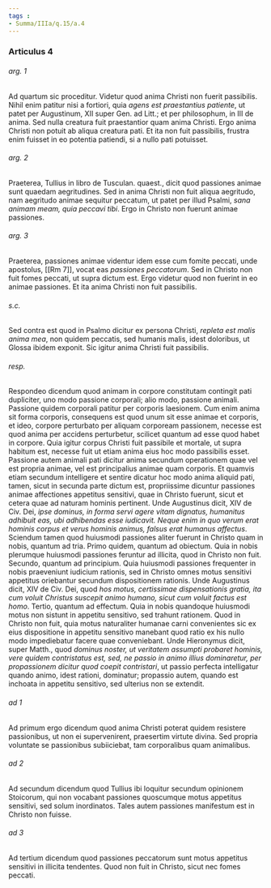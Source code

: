 ```yaml
---
tags : 
- Summa/IIIa/q.15/a.4
---
```


### Articulus 4

###### arg. 1
Ad quartum sic proceditur. Videtur quod anima Christi non fuerit passibilis. Nihil enim patitur nisi a fortiori, quia *agens est praestantius patiente*, ut patet per Augustinum, XII super Gen. ad Litt.; et per philosophum, in III de anima. Sed nulla creatura fuit praestantior quam anima Christi. Ergo anima Christi non potuit ab aliqua creatura pati. Et ita non fuit passibilis, frustra enim fuisset in eo potentia patiendi, si a nullo pati potuisset.

###### arg. 2
Praeterea, Tullius in libro de Tusculan. quaest., dicit quod passiones animae sunt quaedam aegritudines. Sed in anima Christi non fuit aliqua aegritudo, nam aegritudo animae sequitur peccatum, ut patet per illud Psalmi, *sana animam meam, quia peccavi tibi*. Ergo in Christo non fuerunt animae passiones.

###### arg. 3
Praeterea, passiones animae videntur idem esse cum fomite peccati, unde apostolus, [[Rm 7]], vocat eas *passiones peccatorum*. Sed in Christo non fuit fomes peccati, ut supra dictum est. Ergo videtur quod non fuerint in eo animae passiones. Et ita anima Christi non fuit passibilis.

###### s.c.
Sed contra est quod in Psalmo dicitur ex persona Christi, *repleta est malis anima mea*, non quidem peccatis, sed humanis malis, idest doloribus, ut Glossa ibidem exponit. Sic igitur anima Christi fuit passibilis.

###### resp.
Respondeo dicendum quod animam in corpore constitutam contingit pati dupliciter, uno modo passione corporali; alio modo, passione animali. Passione quidem corporali patitur per corporis laesionem. Cum enim anima sit forma corporis, consequens est quod unum sit esse animae et corporis, et ideo, corpore perturbato per aliquam corpoream passionem, necesse est quod anima per accidens perturbetur, scilicet quantum ad esse quod habet in corpore. Quia igitur corpus Christi fuit passibile et mortale, ut supra habitum est, necesse fuit ut etiam anima eius hoc modo passibilis esset. Passione autem animali pati dicitur anima secundum operationem quae vel est propria animae, vel est principalius animae quam corporis. Et quamvis etiam secundum intelligere et sentire dicatur hoc modo anima aliquid pati, tamen, sicut in secunda parte dictum est, propriissime dicuntur passiones animae affectiones appetitus sensitivi, quae in Christo fuerunt, sicut et cetera quae ad naturam hominis pertinent. Unde Augustinus dicit, XIV de Civ. Dei, *ipse dominus, in forma servi agere vitam dignatus, humanitus adhibuit eas, ubi adhibendas esse iudicavit. Neque enim in quo verum erat hominis corpus et verus hominis animus, falsus erat humanus affectus*. Sciendum tamen quod huiusmodi passiones aliter fuerunt in Christo quam in nobis, quantum ad tria. Primo quidem, quantum ad obiectum. Quia in nobis plerumque huiusmodi passiones feruntur ad illicita, quod in Christo non fuit. Secundo, quantum ad principium. Quia huiusmodi passiones frequenter in nobis praeveniunt iudicium rationis, sed in Christo omnes motus sensitivi appetitus oriebantur secundum dispositionem rationis. Unde Augustinus dicit, XIV de Civ. Dei, quod *hos motus, certissimae dispensationis gratia, ita cum voluit Christus suscepit animo humano, sicut cum voluit factus est homo*. Tertio, quantum ad effectum. Quia in nobis quandoque huiusmodi motus non sistunt in appetitu sensitivo, sed trahunt rationem. Quod in Christo non fuit, quia motus naturaliter humanae carni convenientes sic ex eius dispositione in appetitu sensitivo manebant quod ratio ex his nullo modo impediebatur facere quae conveniebant. Unde Hieronymus dicit, super Matth., quod *dominus noster, ut veritatem assumpti probaret hominis, vere quidem contristatus est, sed, ne passio in animo illius dominaretur, per propassionem dicitur quod coepit contristari*, ut passio perfecta intelligatur quando animo, idest rationi, dominatur; propassio autem, quando est inchoata in appetitu sensitivo, sed ulterius non se extendit.

###### ad 1
Ad primum ergo dicendum quod anima Christi poterat quidem resistere passionibus, ut non ei supervenirent, praesertim virtute divina. Sed propria voluntate se passionibus subiiciebat, tam corporalibus quam animalibus.

###### ad 2
Ad secundum dicendum quod Tullius ibi loquitur secundum opinionem Stoicorum, qui non vocabant passiones quoscumque motus appetitus sensitivi, sed solum inordinatos. Tales autem passiones manifestum est in Christo non fuisse.

###### ad 3
Ad tertium dicendum quod passiones peccatorum sunt motus appetitus sensitivi in illicita tendentes. Quod non fuit in Christo, sicut nec fomes peccati.

